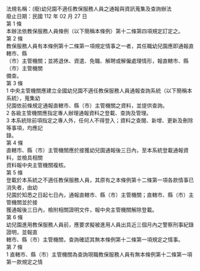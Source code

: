 法規名稱：(廢)幼兒園不適任教保服務人員之通報與資訊蒐集及查詢辦法  
廢止日期：民國 112 年 02 月 27 日  
第 1 條  
本辦法依教保服務人員條例（以下簡稱本條例）第十二條第四項規定訂定之。  
第 2 條  
教保服務人員有本條例第十二條第一項規定情事之一者，其任職幼兒園應即通報直轄市、縣  
（市）主管機關；並將退休、資遣、免職、解聘或解僱處理情形，報直轄市、縣（市）主管機關  
備查。  
第 3 條  
1 中央主管機關應建立全國幼兒園不適任教保服務人員通報查詢系統（以下簡稱本系統），蒐集幼  
兒園依前條規定通報直轄市、縣（市）主管機關之資料，並提供查詢。  
2 各級主管機關應指定專人辦理通報資料之登載、查詢及管理。  
3 本系統除前項指定之專人外，任何人不得登入；資料之查閱、新增、更新及刪除等事項，均應記  
錄。  
第 4 條  
直轄市、縣（市）主管機關應於接獲幼兒園通報後三日內，至本系統登載通報資料，並檢具相關  
資料報中央主管機關複核。  
第 5 條  
登載於本系統之不適任教保服務人員，其原有之本條例第十二條第一項各款情事已消失者，由幼  
兒園於知悉之日起七日內，通報直轄市、縣（市）主管機關；直轄市、縣（市）主管機關並於接  
獲通報後三日內，檢附相關證明文件，報中央主管機關解除登載。  
第 6 條  
幼兒園進用教保服務人員前，應要求擬被進用人員出具近三個月內之警察刑事紀錄證明，並報直  
轄市、縣（市）主管機關，查詢確認其無本條例第十二條第一項規定之情事。  
第 7 條  
1 直轄市、縣（市）主管機關為查詢現職教保服務人員有無本條例第十二條第一項第一款規定之情  
事，應於每年一月十日、三月十日、六月十日、七月十日及九月十日前，將所轄幼兒園之人員名  
冊，報中央主管機關核轉法務部查詢。  
2 中央主管機關為協助直轄市、縣（市）主管機關蒐集教保服務人員有無本條例第十二條第一項第  
二款、第四款相關情事，得請求有關機關提供資料。  
3 直轄市、縣（市）主管機關依前二項規定，蒐集有本條例第十二條第一項第一款、第二款或第四  


款規定情事者之資料，應函知幼兒園依第二條規定辦理。  
4 直轄市、縣（市）主管機關確認有本條例第十二條第一項第三款情事者，應登載於本系統，並請  
幼兒園依第二條規定辦理備查事項。  
第 8 條  
幼兒園、各級主管機關及被請求協助查詢之機關，對本辦法所定資料，負有保密義務；除依其他  
法律規定應予提供者外，不得洩漏。  
第 9 條  
幼兒園、社區互助教保服務中心、部落互助教保服務中心、各級主管機關，依幼兒教育及照顧法  
第二十七條、第二十八條第一項第一款、社區互助式及部落互助式教保服務實施辦法第五條或第  
六條第一項第一款規定，準用本辦法對下列人員辦理通報、資訊之蒐集及查詢：  
一、在幼兒園任職之其他人員。  
二、幼兒園之負責人、董事長及董事。  
三、在社區互助教保服務中心或部落互助教保服務中心任職之其他人員。  
四、社區互助教保服務中心或部落互助教保服務中心之負責人、董事長、理事長、董事或理  
（監）事。  
第 10 條  
本辦法自發布日施行。  


